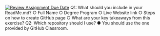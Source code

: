 [![Review Assignment Due Date](https://classroom.github.com/assets/deadline-readme-button-22041afd0340ce965d47ae6ef1cefeee28c7c493a6346c4f15d667ab976d596c.svg)](https://classroom.github.com/a/khVSkjrs)
Q1: What should you include in your ReadMe.md?
○ Full Name
○ Degree Program
○ Live Website link
○ Steps on how to create GitHub page
○ What are your key takeaways from this exercise?
Q2: Which repository should I use?
● You should use the one provided by GitHub Classroom.

